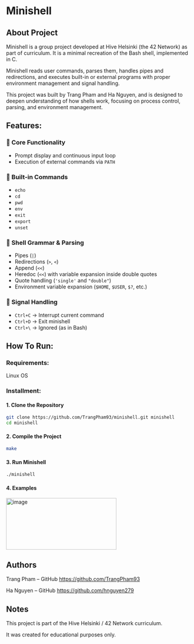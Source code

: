 # Minishell

## About Project 

Minishell is a group project developed at Hive Helsinki (the 42 Network) as part of curriculum. 
It is a minimal recreation of the Bash shell, implemented in C.

Minishell reads user commands, parses them, handles pipes and redirections, and executes built-in or external programs with proper environment management and signal handling.

This project was built by Trang Pham and Ha Nguyen, and is designed to deepen understanding of how shells work, focusing on process control, parsing, and environment management.

## Features:

### 🔹 Core Functionality
- Prompt display and continuous input loop  
- Execution of external commands via `PATH`  

### 🔹 Built-in Commands
- `echo`  
- `cd`  
- `pwd`  
- `env`  
- `exit`  
- `export`  
- `unset`

### 🔹 Shell Grammar & Parsing
- Pipes (`|`)  
- Redirections (`>`, `<`)
- Append (`<<`)
- Heredoc (`<<`) with variable expansion inside double quotes  
- Quote handling (`'single'` and `"double"`)  
- Environment variable expansion (`$HOME`, `$USER`, `$?`, etc.)  

### 🔹 Signal Handling
- `Ctrl+C` → Interrupt current command  
- `Ctrl+D` → Exit minishell  
- `Ctrl+\` → Ignored (as in Bash)

## How To Run:

### Requirements:
Linux OS

### Installment:
#### 1. Clone the Repository
```bash
git clone https://github.com/TrangPham93/minishell.git minishell
cd minishell
```
#### 2. Compile the Project
```bash
make
```
#### 3. Run Minishell
```bash
./minishell
```

#### 4. Examples

<img width="300" height="140" alt="image" src="https://github.com/user-attachments/assets/02cf4b65-aca0-42eb-9aaa-60591193fe6b" />

## Authors

Trang Pham – GitHub <https://github.com/TrangPham93>

Ha Nguyen – GitHub <https://github.com/hnguyen279>

## Notes

This project is part of the Hive Helsinki / 42 Network curriculum.

It was created for educational purposes only.
